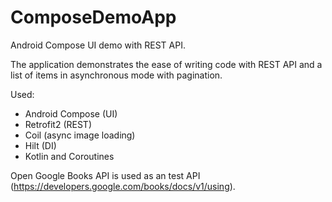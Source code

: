 # ComposeDemoApp
Android Compose UI demo with REST API.

The application demonstrates the ease of writing code with REST API and a list of items in asynchronous mode with pagination.

Used:

- Android Compose (UI)
- Retrofit2 (REST)
- Coil (async image loading)
- Hilt (DI)
- Kotlin and Coroutines


Open Google Books API is used as an test API (https://developers.google.com/books/docs/v1/using).
